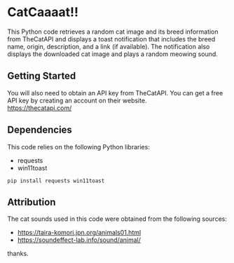 # CatCaaaat!!
This Python code retrieves a random cat image and its breed information from TheCatAPI and displays a toast notification that includes the breed name, origin, description, and a link (if available). The notification also displays the downloaded cat image and plays a random meowing sound.

## Getting Started
You will also need to obtain an API key from TheCatAPI. You can get a free API key by creating an account on their website.  
https://thecatapi.com/

## Dependencies
This code relies on the following Python libraries:

* requests
* win11toast

```pip install requests win11toast```

## Attribution
The cat sounds used in this code were obtained from the following sources:
* https://taira-komori.jpn.org/animals01.html
* https://soundeffect-lab.info/sound/animal/

thanks.
